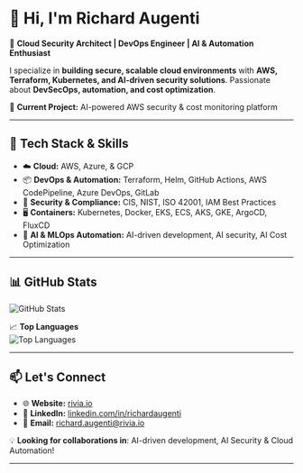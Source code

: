 # 👋 Hi, I'm Richard Augenti  
🚀 **Cloud Security Architect | DevOps Engineer | AI & Automation Enthusiast**  

I specialize in **building secure, scalable cloud environments** with **AWS, Terraform, Kubernetes, and AI-driven security solutions**. Passionate about **DevSecOps, automation, and cost optimization**.

📌 **Current Project:** AI-powered AWS security & cost monitoring platform  

---

## 🔧 Tech Stack & Skills
- ☁️ **Cloud:** AWS, Azure, & GCP  
- 📦 **DevOps & Automation:** Terraform, Helm, GitHub Actions, AWS CodePipeline, Azure DevOps, GitLab 
- 🔐 **Security & Compliance:** CIS, NIST, ISO 42001, IAM Best Practices  
- 🖥 **Containers:** Kubernetes, Docker, EKS, ECS, AKS, GKE, ArgoCD, FluxCD  
- 🤖 **AI & MLOps Automation:** AI-driven development, AI security, AI Cost Optimization

---

## 📊 GitHub Stats
![GitHub Stats](https://github-readme-stats.vercel.app/api?username=richard-augenti&show_icons=true&theme=dark&count_private=true)

📈 **Top Languages**  
![Top Languages](https://github-readme-stats.vercel.app/api/top-langs/?username=richard-augenti&layout=compact&theme=dark)

---

## 📫 Let's Connect  
- 🌐 **Website:** [rivia.io](https://rivia.io)  
- 💼 **LinkedIn:** [linkedin.com/in/richardaugenti](https://linkedin.com/in/richardaugenti)  
- 📧 **Email:** richard.augenti@rivia.io  

💡 **Looking for collaborations in**: AI-driven development, AI Security & Cloud Automation!

---
